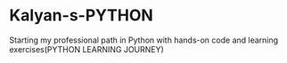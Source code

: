 # Kalyan-s-PYTHON
Starting my professional path in Python with hands-on code and learning exercises(PYTHON LEARNING JOURNEY)
